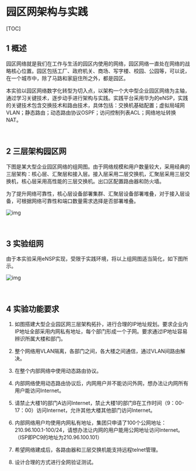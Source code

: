 # 园区网架构与实践

[TOC]



## 1 概述

园区网络就是我们在工作与生活的园区内使用的网络，园区网络一直处在网络的战略核心位置。园区包括工厂、政府机关、商场、写字楼、校园、公园等，可以说，在一个城市中，除了马路和家庭住所之外，都是园区。

本实验以园区网络数字化转型为切入点，以架构一个大中型企业园区网络为主轴，通过学习关键技术，逐步动手进行架构与实践。实践平台采用华为的eNSP，实践的关键技术包含交换技术和路由技术，具体包括：交换机基础配置；虚拟局域网VLAN；静态路由；动态路由协议OSPF；访问控制列表ACL；网络地址转换NAT。

<br>

## 2 三层架构园区网

下图是某大型企业园区网络的组网图。由于网络规模和用户数量较大，采用经典的三层架构：核心层、汇聚层和接入层。接入层采用二层交换机，汇聚层采用三层交换机，核心层采用高性能的三层交换机。出口区配置路由器和防火墙。

为了提升网络可靠性，核心层设备部署集群、汇聚层设备部署堆叠，对于接入层设备，可根据网络可靠性和端口数量需求选择是否部署堆叠。

 

![img](https://gitee.com/Huohua2020/Img/raw/master/img/20201223192214.jpg)

 <br>

## 3 实验组网

由于本实验采用eNSP实现，受限于实践环境，将以上组网图适当简化，如下图所示。

![img](https://gitee.com/Huohua2020/Img/raw/master/img/20201223192220.jpg)

 <br>

## 4 实验功能要求

1)   如图搭建大型企业园区网三层架构拓扑，进行合理的IP地址规划。要求企业内IP地址全部采用内网私有地址，每个部门形成一个子网。要求通过IP地址容易辨识所属大楼和部门。

2)   整个网络用VLAN隔离，各部门之间，各大楼之间通信，通过VLAN间路由解决。

3)   在整个内部网络中使用动态路由协议。 

4)   内部网络使用动态路由协议后，内网用户并不能访问外网，想办法让内网所有用户能访问Internet。

5)   请禁止大楼1的部门A访问Internet，禁止大楼1的部门B在工作时间（9：00-17：00）访问Internet，允许其他大楼其他部门访问Internet。

6)   内部网络用户均使用内网私有地址，集团只申请了100个公网地址：210.96.100.1-100/24，请想办法让内网的用户能用公网地址访问Internet。（ISP即PC9的地址为210.96.100.101）

7)   希望网络建成后，各路由器和三层交换机能支持远程telnet管理。

8)   设计合理的方式进行全网验证测试。

 <br>